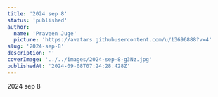 ```yaml
---
title: '2024 sep 8'
status: 'published'
author:
  name: 'Praveen Juge'
  picture: 'https://avatars.githubusercontent.com/u/13696888?v=4'
slug: '2024-sep-8'
description: ''
coverImage: '../../images/2024-sep-8-g3Nz.jpg'
publishedAt: '2024-09-08T07:24:28.428Z'
---
```


2024 sep 8